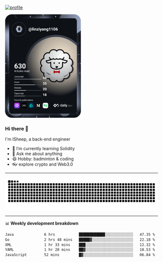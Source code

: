 [![profile](https://user-images.githubusercontent.com/54968314/208005045-e4b42f3b-833d-4242-bfcc-e764865553a2.svg)](https://www.calligrapher.ai/)

<a href="https://app.daily.dev/linziyang1106"><img src="/devcard.png" width="250" alt="ISheep's Dev Card"/></a>

### Hi there 🐏

I'm ISheep, a back-end engineer

- 🔭 I’m currently learning Solidity
- 💬 Ask me about anything
- 😄 Hobby: badminton & coding
- 👓 explore crypto and Web3.0

-------

![](https://raw.githubusercontent.com/ISheepp/ISheepp/output/github-contribution-grid-snake.svg)

-------

📊 **Weekly development breakdown**
<!--START_SECTION:waka-->

```txt
Java              6 hrs           ████████████░░░░░░░░░░░░░   47.35 %
Go                2 hrs 48 mins   █████▓░░░░░░░░░░░░░░░░░░░   22.18 %
XML               1 hr 33 mins    ███░░░░░░░░░░░░░░░░░░░░░░   12.32 %
YAML              1 hr 20 mins    ██▓░░░░░░░░░░░░░░░░░░░░░░   10.53 %
JavaScript        52 mins         █▓░░░░░░░░░░░░░░░░░░░░░░░   06.84 %
```

<!--END_SECTION:waka-->
